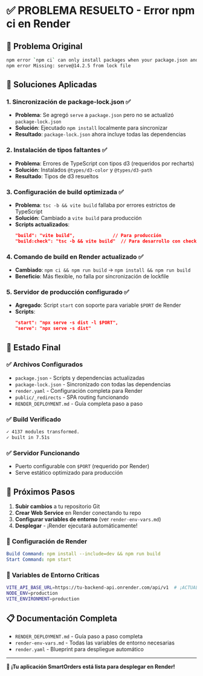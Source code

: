 # ✅ PROBLEMA RESUELTO - Error npm ci en Render

## 🚨 **Problema Original**
```bash
npm error `npm ci` can only install packages when your package.json and package-lock.json or npm-shrinkwrap.json are in sync. Please update your lock file with `npm install` before continuing.
npm error Missing: serve@14.2.5 from lock file
```

## 🔧 **Soluciones Aplicadas**

### 1. **Sincronización de package-lock.json** ✅
- **Problema**: Se agregó `serve` a `package.json` pero no se actualizó `package-lock.json`
- **Solución**: Ejecutado `npm install` localmente para sincronizar
- **Resultado**: `package-lock.json` ahora incluye todas las dependencias

### 2. **Instalación de tipos faltantes** ✅
- **Problema**: Errores de TypeScript con tipos d3 (requeridos por recharts)
- **Solución**: Instalados `@types/d3-color` y `@types/d3-path`
- **Resultado**: Tipos de d3 resueltos

### 3. **Configuración de build optimizada** ✅
- **Problema**: `tsc -b && vite build` fallaba por errores estrictos de TypeScript
- **Solución**: Cambiado a `vite build` para producción
- **Scripts actualizados**:
  ```json
  "build": "vite build",              // Para producción
  "build:check": "tsc -b && vite build"  // Para desarrollo con checks
  ```

### 4. **Comando de build en Render actualizado** ✅
- **Cambiado**: `npm ci && npm run build` → `npm install && npm run build`
- **Beneficio**: Más flexible, no falla por sincronización de lockfile

### 5. **Servidor de producción configurado** ✅
- **Agregado**: Script `start` con soporte para variable `$PORT` de Render
- **Scripts**:
  ```json
  "start": "npx serve -s dist -l $PORT",
  "serve": "npx serve -s dist"
  ```

## 🎯 **Estado Final**

### ✅ **Archivos Configurados**
- `package.json` - Scripts y dependencias actualizadas
- `package-lock.json` - Sincronizado con todas las dependencias
- `render.yaml` - Configuración completa para Render
- `public/_redirects` - SPA routing funcionando
- `RENDER_DEPLOYMENT.md` - Guía completa paso a paso

### ✅ **Build Verificado**
```bash
✓ 4137 modules transformed.
✓ built in 7.51s
```

### ✅ **Servidor Funcionando**
- Puerto configurable con `$PORT` (requerido por Render)
- Serve estático optimizado para producción

## 🚀 **Próximos Pasos**

1. **Subir cambios** a tu repositorio Git
2. **Crear Web Service** en Render conectando tu repo
3. **Configurar variables de entorno** (ver `render-env-vars.md`)
4. **Desplegar** - ¡Render ejecutará automáticamente!

### 🔑 **Configuración de Render**
```yaml
Build Command: npm install --include=dev && npm run build
Start Command: npm start
```

### 📝 **Variables de Entorno Críticas**
```bash
VITE_API_BASE_URL=https://tu-backend-api.onrender.com/api/v1  # ¡ACTUALIZAR!
NODE_ENV=production
VITE_ENVIRONMENT=production
```

## 📋 **Documentación Completa**
- `RENDER_DEPLOYMENT.md` - Guía paso a paso completa
- `render-env-vars.md` - Todas las variables de entorno necesarias
- `render.yaml` - Blueprint para despliegue automático

---

**🎉 ¡Tu aplicación SmartOrders está lista para desplegar en Render!**
